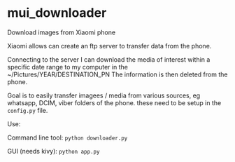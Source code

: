 # mui_downloader
Download images from Xiaomi phone

Xiaomi allows can create an ftp server to transfer data from the phone.

Connecting to the server I can download the media of interest within a specific date range to my computer in the ~/Pictures/YEAR/DESTINATION\_PN
The information is then deleted from the phone.

Goal is to easily transfer imagees / media from various sources, eg whatsapp, DCIM, viber folders of the phone.
these need to be setup in the `config.py` file.

Use:

Command line tool: `python downloader.py`

GUI (needs kivy): `python app.py`
